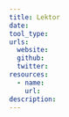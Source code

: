 ```yaml
---
title: Lektor
date:
tool_type:
urls:
  website:
  github:
  twitter:
resources:
  - name:
    url:
description:
---
```

